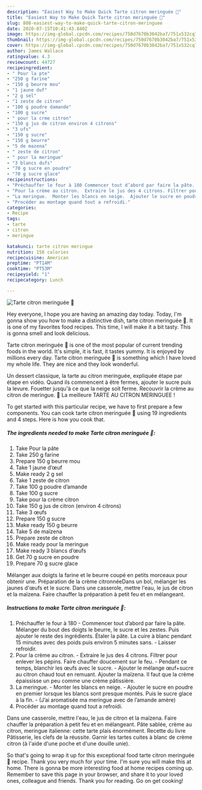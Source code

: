 ```yaml
---
description: "Easiest Way to Make Quick Tarte citron meringuée 🍋"
title: "Easiest Way to Make Quick Tarte citron meringuée 🍋"
slug: 808-easiest-way-to-make-quick-tarte-citron-meringuee
date: 2020-07-15T10:41:43.840Z
image: https://img-global.cpcdn.com/recipes/750d7670b3042ba7/751x532cq70/tarte-citron-meringuee-🍋-photo-principale-de-la-recette.jpg
thumbnail: https://img-global.cpcdn.com/recipes/750d7670b3042ba7/751x532cq70/tarte-citron-meringuee-🍋-photo-principale-de-la-recette.jpg
cover: https://img-global.cpcdn.com/recipes/750d7670b3042ba7/751x532cq70/tarte-citron-meringuee-🍋-photo-principale-de-la-recette.jpg
author: James Wallace
ratingvalue: 4.3
reviewcount: 44727
recipeingredient:
- " Pour la pte"
- "250 g farine"
- "150 g beurre mou"
- "1 jaune duf"
- "2 g sel"
- "1 zeste de citron"
- "100 g poudre damande"
- "100 g sucre"
- " pour la crme citron"
- "150 g jus de citron environ 4 citrons"
- "3 ufs"
- "150 g sucre"
- "150 g beurre"
- "5 de mazena"
- " zeste de citron"
- " pour la meringue"
- "3 blancs dufs"
- "70 g sucre en poudre"
- "70 g sucre glace"
recipeinstructions:
- "Préchauffer le four à 180 Commencer tout d’abord par faire la pâte. Mélanger du bout des doigts le beurre, le sucre et les zestes. Puis ajouter le reste des ingrédients. Étaler la pâte. La cuire à blanc pendant 15 minutes avec des poids puis environ 5 minutes sans.  Laisser refroidir."
- "Pour la crème au citron.  Extraire le jus des 4 citrons. Filtrer pour enlever les pépins. Faire chauffer doucement sur le feu.  Pendant ce temps, blanchir les œufs avec le sucre.  Ajouter le mélange œuf+sucre au citron chaud tout en remuant. Ajouter la maïzena. Il faut que la crème épaississe un peu comme une crème pâtissière."
- "La meringue.  Monter les blancs en neige.  Ajouter le sucre en poudre en premier lorsque les blancs sont presque montés. Puis le sucre glace à la fin.  (J’ai aromatisée ma meringue avec de l’amande amère)"
- "Procéder au montage quand tout a refroidi."
categories:
- Recipe
tags:
- tarte
- citron
- meringue

katakunci: tarte citron meringue 
nutrition: 158 calories
recipecuisine: American
preptime: "PT14M"
cooktime: "PT53M"
recipeyield: "1"
recipecategory: Lunch

---
```



![Tarte citron meringuée 🍋](https://img-global.cpcdn.com/recipes/750d7670b3042ba7/751x532cq70/tarte-citron-meringuee-🍋-photo-principale-de-la-recette.jpg)

Hey everyone, I hope you are having an amazing day today. Today, I'm gonna show you how to make a distinctive dish, tarte citron meringuée 🍋. It is one of my favorites food recipes. This time, I will make it a bit tasty. This is gonna smell and look delicious.

Tarte citron meringuée 🍋 is one of the most popular of current trending foods in the world. It's simple, it is fast, it tastes yummy. It is enjoyed by millions every day. Tarte citron meringuée 🍋 is something which I have loved my whole life. They are nice and they look wonderful.

Un dessert classique, la tarte au citron meringuée, expliquée étape par étape en vidéo. Quand ils commencent à être fermes, ajouter le sucre puis la levure. Fouetter jusqu&#39;à ce que la neige soit ferme. Recouvrir la crème au citron de meringue. 🍋 La meilleure TARTE AU CITRON MERINGUEE !


To get started with this particular recipe, we have to first prepare a few components. You can cook tarte citron meringuée 🍋 using 19 ingredients and 4 steps. Here is how you cook that.

<!--inarticleads1-->

##### The ingredients needed to make Tarte citron meringuée 🍋:

1. Take  Pour la pâte
1. Take 250 g farine
1. Prepare 150 g beurre mou
1. Take 1 jaune d’œuf
1. Make ready 2 g sel
1. Take 1 zeste de citron
1. Take 100 g poudre d’amande
1. Take 100 g sucre
1. Take  pour la crème citron
1. Take 150 g jus de citron (environ 4 citrons)
1. Take 3 œufs
1. Prepare 150 g sucre
1. Make ready 150 g beurre
1. Take 5 de maïzena
1. Prepare  zeste de citron
1. Make ready  pour la meringue
1. Make ready 3 blancs d’œufs
1. Get 70 g sucre en poudre
1. Prepare 70 g sucre glace


Mélanger aux doigts la farine et le beurre coupé en petits morceaux pour obtenir une. Préparation de la crème citronnéeDans un bol, mélanger les jaunes d&#39;œufs et le sucre. Dans une casserole, mettre l&#39;eau, le jus de citron et la maïzena. Faire chauffer la préparation à petit feu et en mélangeant. 

<!--inarticleads2-->

##### Instructions to make Tarte citron meringuée 🍋:

1. Préchauffer le four à 180 - Commencer tout d’abord par faire la pâte. Mélanger du bout des doigts le beurre, le sucre et les zestes. Puis ajouter le reste des ingrédients. Étaler la pâte. La cuire à blanc pendant 15 minutes avec des poids puis environ 5 minutes sans.  - Laisser refroidir.
1. Pour la crème au citron.  - Extraire le jus des 4 citrons. Filtrer pour enlever les pépins. Faire chauffer doucement sur le feu.  - Pendant ce temps, blanchir les œufs avec le sucre.  - Ajouter le mélange œuf+sucre au citron chaud tout en remuant. Ajouter la maïzena. Il faut que la crème épaississe un peu comme une crème pâtissière.
1. La meringue.  - Monter les blancs en neige.  - Ajouter le sucre en poudre en premier lorsque les blancs sont presque montés. Puis le sucre glace à la fin.  - (J’ai aromatisée ma meringue avec de l’amande amère)
1. Procéder au montage quand tout a refroidi.


Dans une casserole, mettre l&#39;eau, le jus de citron et la maïzena. Faire chauffer la préparation à petit feu et en mélangeant. Pâte sablée, crème au citron, meringue italienne: cette tarte plais énormément. Recette du livre Pâtisserie, les clefs de la réussite. Garnir les tartes cuites à blanc de crème citron (à l&#39;aide d&#39;une poche et d&#39;une douille unie). 

So that's going to wrap it up for this exceptional food tarte citron meringuée 🍋 recipe. Thank you very much for your time. I'm sure you will make this at home. There is gonna be more interesting food at home recipes coming up. Remember to save this page in your browser, and share it to your loved ones, colleague and friends. Thank you for reading. Go on get cooking!
